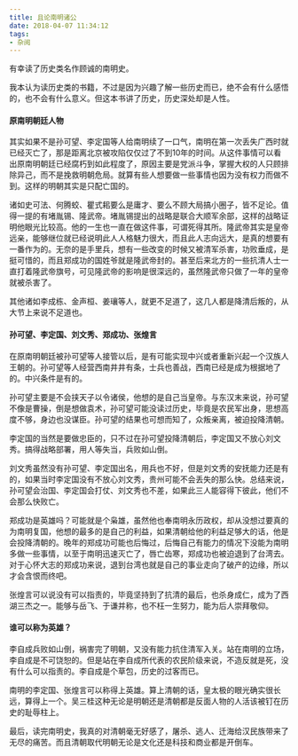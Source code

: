 ```yaml
---
title: 且论南明诸公
date: 2018-04-07 11:34:12
tags:
- 杂阅
---
```


有幸读了历史类名作顾诚的南明史。

我本认为读历史类的书籍，不过是因为兴趣了解一些历史而已，绝不会有什么感悟的，也不会有什么意义。但这本书讲了历史，历史深处却是人性。

#### 原南明朝廷人物

其实如果不是孙可望、李定国等人给南明续了一口气，南明在第一次丢失广西时就已经灭亡了，那是距离北京被攻陷仅仅过了不到10年的时间。从这件事情可以看出原南明朝廷已经腐朽到如此程度了，原因主要是党派斗争，掌握大权的人只顾排除异己，而不是挽救明朝危局。就算有些人想要做一些事情也因为没有权力而做不到。这样的明朝其实是只配亡国的。

诸如史可法、何腾蛟、瞿式耜要么是庸才、要么不顾大局搞小圈子，皆不足论。值得一提的有堵胤锡、隆武帝。堵胤锡提出的战略是联合大顺军余部，这样的战略证明他眼光比较高。他的一生也一直在做这件事，可谓死得其所。隆武帝其实是皇帝远亲，能够继位就已经说明此人人格魅力很大，而且此人志向远大，是真的想要有一番作为的。无奈的是手里兵，想有一些改变的时候又被清军杀害，功败垂成，是挺可惜的，而且郑成功的国姓爷就是隆武帝封的。甚至后来北方的一些抗清人士一直打着隆武帝旗号，可见隆武帝的影响是很深远的，虽然隆武帝只做了一年的皇帝就被杀害了。

其他诸如李成栋、金声桓、姜瓖等人，就更不足道了，这几人都是降清后叛的，从大节上来说不足道也。

#### 孙可望、李定国、刘文秀、郑成功、张煌言

在原南明朝廷被孙可望等人接管以后，是有可能实现中兴或者重新兴起一个汉族人王朝的。孙可望等人经营西南井井有条，士兵也善战，西南已经是成为根据地了的。中兴条件是有的。

孙可望主要是不会挟天子以令诸侯，他想的是自己当皇帝。与东汉末来说，孙可望不像是曹操，倒是想做袁术，孙可望可能没读过历史，毕竟是农民军出身，思想高度不够，身边也没谋臣。孙可望的结果也可想而知了，众叛亲离，被迫投降清朝。

李定国的当然是要做忠臣的，只不过在孙可望投降清朝后，李定国又不放心刘文秀。搞得战略部署，用人等失当，兵败如山倒。

刘文秀虽然没有孙可望、李定国出名，用兵也不好，但是刘文秀的安抚能力还是有的，如果当时李定国没有不放心刘文秀，贵州可能不会丢失的那么快。总结来说，孙可望会治国、李定国会打仗、刘文秀也不差，如果此三人能容得下彼此，他们不会那么快败亡。

郑成功是英雄吗？可能就是个枭雄，虽然他也奉南明永历政权，却从没想过要真的为南明复国，他想的最多的是自己的利益，如果清朝给他的利益足够大的话，他是会投降清朝的。晚年的郑成功可能也后悔过，后悔自己有能力的情况下没能为南明多做一些事情，以至于南明迅速灭亡了，唇亡齿寒，郑成功也被迫退到了台湾去。对于心怀大志的郑成功来说，退到台湾也就是自己的事业走向了破产的边缘，所以才会含恨而终吧。

张煌言可以说没有可以指责的，毕竟坚持到了抗清的最后，也杀身成仁，成为了西湖三杰之一。能够与岳飞、于谦并称，也不枉一生努力，能为后人崇拜敬仰。

#### 谁可以称为英雄？

李自成兵败如山倒，祸害完了明朝，又没有能力抗住清军入关。站在南明的立场，李自成是不可饶恕的。但是站在李自成所代表的农民阶级来说，不造反就是死，没有什么可以指责的。李自成是个草包，历史的过客而已。

南明的李定国、张煌言可以称得上英雄。算上清朝的话，皇太极的眼光确实很长远，算得上一个。吴三桂这种无论是明朝还是清朝都是反面人物的人活该被钉在历史的耻辱柱上。

最后，读完南明史，我真的对清朝毫无好感了，屠杀、逃人、迁海给汉民族带来了无尽的痛苦。而且清朝取代明朝无论是文化还是科技和商业都是开倒车。
